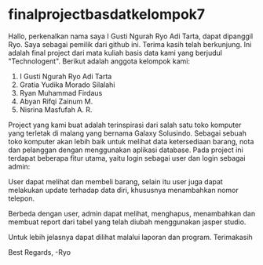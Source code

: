 # finalprojectbasdatkelompok7

Hallo, perkenalkan nama saya I Gusti Ngurah Ryo Adi Tarta, dapat dipanggil Ryo. Saya sebagai pemilik dari github ini. Terima kasih telah berkunjung. Ini adalah final project dari mata kuliah basis data kami yang berjudul "Technologent". Berikut adalah anggota kelompok kami: 

1. I Gusti Ngurah Ryo Adi Tarta
2. Gratia Yudika Morado Silalahi
3. Ryan Muhammad Firdaus
4. Abyan Rifqi Zainum M.
5. Nisrina Masfufah A. R.

Project yang kami buat adalah terinspirasi dari salah satu toko komputer yang terletak di malang yang bernama Galaxy Solusindo. Sebagai sebuah toko komputer akan lebih baik untuk melihat data ketersediaan barang, nota dan pelanggan dengan menggunakan aplikasi database. Pada project ini terdapat beberapa fitur utama, yaitu login sebagai user dan login sebagai admin:

User dapat melihat dan membeli barang, selain itu user juga dapat melakukan update terhadap data diri, khususnya menambahkan nomor telepon. 

Berbeda dengan user, admin dapat melihat, menghapus, menambahkan dan membuat report dari tabel yang telah diubah menggunakan jasper studio. 

Untuk lebih jelasnya dapat dilihat malalui laporan dan program. Terimakasih

Best Regards, 
-Ryo
